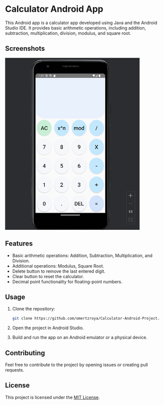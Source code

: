 
# Calculator Android App

This Android app is a calculator app developed using Java and the Android Studio IDE. It provides basic arithmetic operations, including addition, subtraction, multiplication, division, modulus, and square root.

## Screenshots
![Screenshot 1](Sreenshots.png)

## Features
- Basic arithmetic operations: Addition, Subtraction, Multiplication, and Division.
- Additional operations: Modulus, Square Root.
- Delete button to remove the last entered digit.
- Clear button to reset the calculator.
- Decimal point functionality for floating-point numbers.

## Usage
1. Clone the repository:
   ```bash
   git clone https://github.com/omertzroya/Calculator-Android-Project.git
   ```

2. Open the project in Android Studio.

3. Build and run the app on an Android emulator or a physical device.

## Contributing
Feel free to contribute to the project by opening issues or creating pull requests.

## License
This project is licensed under the [MIT License](LICENSE).


